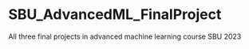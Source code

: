 # SBU_AdvancedML_FinalProject
All three final projects in advanced machine learning course SBU 2023
